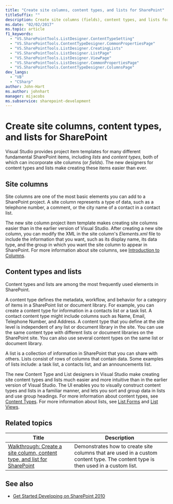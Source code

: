 ```yaml
---
title: "Create site columns, content types, and lists for SharePoint"
titleSuffix: ""
description: Create site columns (fields), content types, and lists for SharePoint with project item templates provided in Visual Studio.
ms.date: "02/02/2017"
ms.topic: article
f1_keywords:
  - "VS.SharePointTools.ListDesigner.ContentTypeSetting"
  - "VS.SharePointTools.ContentTypeDesigner.CommonPropertiesPage"
  - "VS.SharePointTools.ListDesigner.CreatingLists"
  - "VS.SharePointTools.ListDesigner.ListPage"
  - "VS.SharePointTools.ListDesigner.ViewPage"
  - "VS.SharePointTools.ListDesigner.CommonPropertiesPage"
  - "VS.SharePointTools.ContentTypeDesigner.ColumnsPage"
dev_langs:
  - "VB"
  - "CSharp"
author: John-Hart
ms.author: johnhart
manager: mijacobs
ms.subservice: sharepoint-development
---
```

# Create site columns, content types, and lists for SharePoint

  Visual Studio provides project item templates for many different fundamental SharePoint items, including *lists* and *content types*, both of which can incorporate site columns (or *fields*). The new designers for content types and lists make creating these items easier than ever.

## Site columns
 Site columns are one of the most basic elements you can add to a SharePoint project. A site column represents a type of data, such as a telephone number, a comment, or the city name of a contact in a contact list.

 The new site column project item template makes creating site columns easier than in the earlier version of Visual Studio. After creating a new site column, you can modify the XML in the site column's *Elements.xml* file to include the information that you want, such as its display name, its data type, and the group in which you want the site column to appear in SharePoint. For more information about site columns, see [Introduction to Columns](/previous-versions/office/developer/sharepoint-2010/ms450825(v=office.14)).

## Content types and lists
 Content types and lists are among the most frequently used elements in SharePoint.

 A content type defines the metadata, workflow, and behavior for a category of items in a SharePoint list or document library. For example, you can create a content type for information in a contacts list or a task list. A contact content type might include columns such as Name, Email, Telephone Number, and Address. A content type that you define at the site level is independent of any list or document library in the site. You can use the same content type with different lists or document libraries on the SharePoint site. You can also use several content types on the same list or document library.

 A list is a collection of information in SharePoint that you can share with others. Lists consist of rows of columns that contain data. Some examples of lists include: a task list, a contacts list, and an announcements list.

 The new Content Type and List designers in Visual Studio make creating site content types and lists much easier and more intuitive than in the earlier version of Visual Studio. The UI enables you to visually construct content types and lists in a familiar manner, and lets you sort and group data in lists and use group headings. For more information about content types, see [Content Types](/previous-versions/office/developer/sharepoint-2010/ms479905(v=office.14)). For more information about lists, see [List Forms](/previous-versions/office/developer/sharepoint-2010/aa543232(v=office.14)) and [List Views](/previous-versions/office/developer/sharepoint-2010/ff604021(v=office.14)).

## Related topics

|Title|Description|
|-----------|-----------------|
|[Walkthrough: Create a site column, content type, and list for SharePoint](../sharepoint/walkthrough-create-a-site-column-content-type-and-list-for-sharepoint.md)|Demonstrates how to create site columns that are used in a custom content type. The content type is then used in a custom list.|

## See also
- [Get Started Developing on SharePoint 2010](/sharepoint/dev/)
